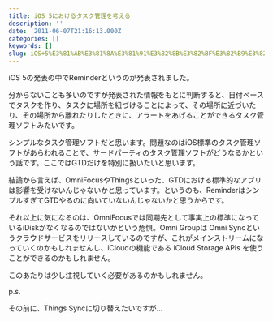 ```yaml
---
title: iOS 5におけるタスク管理を考える
description: ''
date: '2011-06-07T21:16:13.000Z'
categories: []
keywords: []
slug: iOS+5%E3%81%AB%E3%81%8A%E3%81%91%E3%82%8B%E3%82%BF%E3%82%B9%E3%82%AF%E7%AE%A1%E7%90%86%E3%82%92%E8%80%83%E3%81%88%E3%82%8B
---
```

iOS 5の発表の中でReminderというのが発表されました。

分からないことも多いのですが発表された情報をもとに判断すると、日付ベースでタスクを作り、タスクに場所を紐づけることによって、その場所に近づいたり、その場所から離れたりしたときに、アラートをあげることができるタスク管理ソフトみたいです。

シンプルなタスク管理ソフトだと思います。問題なのはiOS標準のタスク管理ソフトがあらわれることで、サードパーティのタスク管理ソフトがどうなるかという話です。ここではGTDだけを特別に扱いたいと思います。

結論から言えば、OmniFocusやThingsといった、GTDにおける標準的なアプリは影響を受けないんじゃないかと思っています。というのも、ReminderはシンプルすぎてGTDやるのに向いていないんじゃないかと思うからです。

それ以上に気になるのは、OmniFocusでは同期先として事実上の標準になっているiDiskがなくなるのではないかという危惧。Omni Groupは Omni Syncというクラウドサービスをリリースしているのですが、これがメインストリームになっていくのかもしれませんし、iCloudの機能である iCloud Storage APIs を使うことができるのかもしれません。

このあたりは少し注視していく必要があるのかもしれません。

p.s.

その前に、Things Syncに切り替えたいですが…